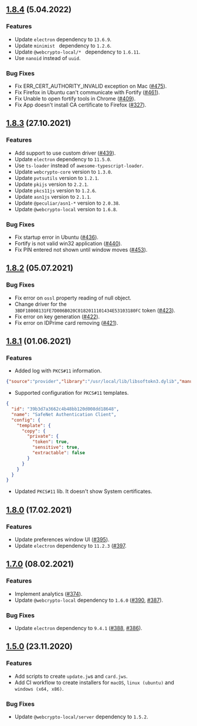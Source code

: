 ## [1.8.4](https://github.com/PeculiarVentures/fortify/releases/tag/1.8.4) (5.04.2022)

### Features
- Update `electron` dependency to `13.6.9`.
- Update `minimist ` dependency to `1.2.6`.
- Update `@webcrypto-local/* ` dependency to `1.6.11`.
- Use `nanoid` instead of `uuid`.

### Bug Fixes

- Fix ERR_CERT_AUTHORITY_INVALID exception on Mac ([#475](https://github.com/PeculiarVentures/fortify/issues/475)).
- Fix Firefox in Ubuntu can't communicate with Fortify ([#461](https://github.com/PeculiarVentures/fortify/issues/461)).
- Fix Unable to open fortify tools in Chrome ([#409](https://github.com/PeculiarVentures/fortify/issues/409)).
- Fix App doesn't install CA certificate to Firefox ([#327](https://github.com/PeculiarVentures/fortify/issues/327)).

## [1.8.3](https://github.com/PeculiarVentures/fortify/releases/tag/1.8.3) (27.10.2021)

### Features

- Add support to use custom driver ([#439](https://github.com/PeculiarVentures/fortify/issues/439)).
- Update `electron` dependency to `11.5.0`.
- Use `ts-loader` instead of `awesome-typescript-loader`.
- Update `webcrypto-core` version to `1.3.0`.
- Update `pvtsutils` version to `1.2.1`.
- Update `pkijs` version to `2.2.1`.
- Update `pkcs11js` version to `1.2.6`.
- Update `asn1js` version to `2.1.1`.
- Update `@peculiar/asn1-*` version to `2.0.38`.
- Update `@webcrypto-local` version to `1.6.8`.

### Bug Fixes

- Fix startup error in Ubuntu ([#436](https://github.com/PeculiarVentures/fortify/issues/436)).
- Fortify is not valid win32 application ([#440](https://github.com/PeculiarVentures/fortify/issues/440)).
- Fix PIN entered not shown until window moves ([#453](https://github.com/PeculiarVentures/fortify/issues/453)).

## [1.8.2](https://github.com/PeculiarVentures/fortify/releases/tag/1.8.2) (05.07.2021)

### Bug Fixes

- Fix error on `ossl` property reading of null object.
- Change driver for the `3BDF18008131FE7D006B020C0182011101434E53103180FC` token ([#423](https://github.com/PeculiarVentures/fortify/issues/423)).
- Fix error on key generation ([#422](https://github.com/PeculiarVentures/fortify/issues/422)).
- Fix error on IDPrime card removing ([#421](https://github.com/PeculiarVentures/fortify/issues/421)).

## [1.8.1](https://github.com/PeculiarVentures/fortify/releases/tag/1.8.1) (01.06.2021)

### Features

- Added log with `PKCS#11` information.
```json
{"source":"provider","library":"/usr/local/lib/libsoftokn3.dylib","manufacturerId":"Mozilla Foundation","cryptokiVersion":{"major":2,"minor":40},"libraryVersion":{"major":3,"minor":64},"firmwareVersion":{"major":0,"minor":0},"level":"info","message":"PKCS#11 library information","timestamp":"2021-05-26T09:57:30.827Z"}
```
- Supported configuration for `PKCS#11` templates.
```json
{
  "id": "39b3d7a3662c4b48bb120d008dd18648",
  "name": "SafeNet Authentication Client",
  "config": {
    "template": {
      "copy": {
        "private": {
          "token": true,
          "sensitive": true,
          "extractable": false
        }
      }
    }
  }
}
```
- Updated `PKCS#11` lib. It doesn't show System certificates.

## [1.8.0](https://github.com/PeculiarVentures/fortify/releases/tag/1.8.0) (17.02.2021)

### Features

- Update preferences window UI ([#395](https://github.com/PeculiarVentures/fortify/pull/395)).
- Update `electron` dependency to `11.2.3` ([#397](https://github.com/PeculiarVentures/fortify/pull/397).

## [1.7.0](https://github.com/PeculiarVentures/fortify/releases/tag/1.7.0) (08.02.2021)

### Features

- Implement analytics ([#374](https://github.com/PeculiarVentures/fortify/pull/374)).
- Update `@webcrypto-local` dependency to `1.6.0` ([#390](https://github.com/PeculiarVentures/fortify/pull/390), [#387](https://github.com/PeculiarVentures/fortify/issues/387)).

### Bug Fixes

- Update `electron` dependency to `9.4.1` ([#388](https://github.com/PeculiarVentures/fortify/pull/388), [#386](https://github.com/PeculiarVentures/fortify/pull/386)).


## [1.5.0](https://github.com/PeculiarVentures/fortify/releases/tag/1.5.0) (23.11.2020)

### Features

- Add scripts to create `update.jw`s and `card.jws`.
- Add CI workflow to create installers for `macOS`, `linux (ubuntu)` and `windows (x64, x86)`.

### Bug Fixes

- Update `@webcrypto-local/server` dependency to `1.5.2`.